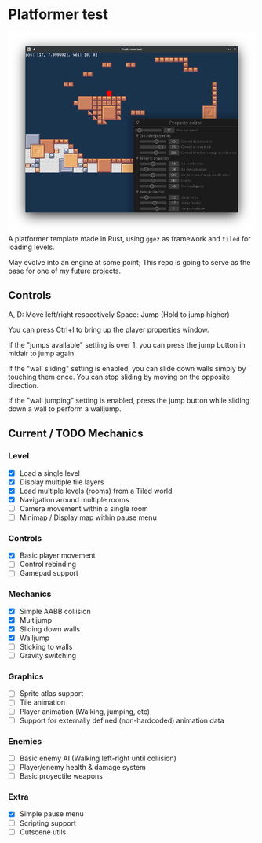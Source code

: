 # Platformer test
![Screenshot](Screenshot.png)
A platformer template made in Rust, using `ggez` as framework and `tiled` for loading levels.

May evolve into an engine at some point; This repo is going to serve as the base for one of my future projects.

## Controls
A, D: Move left/right respectively
Space: Jump (Hold to jump higher)

You can press Ctrl+I to bring up the player properties window.

If the "jumps available" setting is over 1, you can press the jump button in midair to jump again.

If the "wall sliding" setting is enabled, you can slide down walls simply by touching them once. You
can stop sliding by moving on the opposite direction.

If the "wall jumping" setting is enabled, press the jump button while sliding down a wall to perform
a walljump.

## Current / TODO Mechanics
### Level
- [x] Load a single level
- [x] Display multiple tile layers
- [x] Load multiple levels (rooms) from a Tiled world
- [x] Navigation around multiple rooms
- [ ] Camera movement within a single room
- [ ] Minimap / Display map within pause menu

### Controls
- [x] Basic player movement
- [ ] Control rebinding
- [ ] Gamepad support

### Mechanics
- [x] Simple AABB collision
- [x] Multijump
- [x] Sliding down walls
- [x] Walljump
- [ ] Sticking to walls
- [ ] Gravity switching

### Graphics
- [ ] Sprite atlas support
- [ ] Tile animation
- [ ] Player animation (Walking, jumping, etc)
- [ ] Support for externally defined (non-hardcoded) animation data

### Enemies
- [ ] Basic enemy AI (Walking left-right until collision)
- [ ] Player/enemy health & damage system
- [ ] Basic proyectile weapons

### Extra
- [x] Simple pause menu
- [ ] Scripting support
- [ ] Cutscene utils
